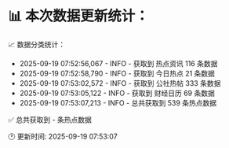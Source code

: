 📊 本次数据更新统计：
==========================

📈 数据分类统计：
- 2025-09-19 07:52:56,067 - INFO - 获取到 热点资讯 116 条数据
- 2025-09-19 07:52:58,790 - INFO - 获取到 今日热点 21 条数据
- 2025-09-19 07:53:02,572 - INFO - 获取到 公社热帖 333 条数据
- 2025-09-19 07:53:05,122 - INFO - 获取到 财经日历 69 条数据
- 2025-09-19 07:53:07,213 - INFO - 总共获取到 539 条热点数据

✅ 总共获取到 - 条热点数据

🕐 更新时间: 2025-09-19 07:53:07
